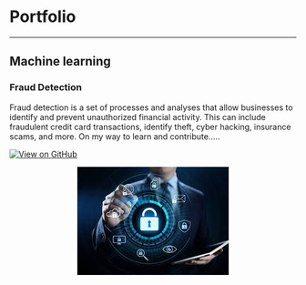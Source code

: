# Portfolio
---
## Machine learning

### Fraud Detection

Fraud detection is a set of processes and analyses that allow businesses to identify and prevent unauthorized financial activity. This can include fraudulent credit card transactions, identify theft, cyber hacking, insurance scams, and more. On my way to learn and contribute..... 

[![View on GitHub](https://img.shields.io/badge/GitHub-View_on_GitHub-blue?logo=GitHub)](https://github.com/JamshedAhsan/fraud-detection.git)

<center><img src="assets/img/Fraud-Detection.jpg"/></center>
